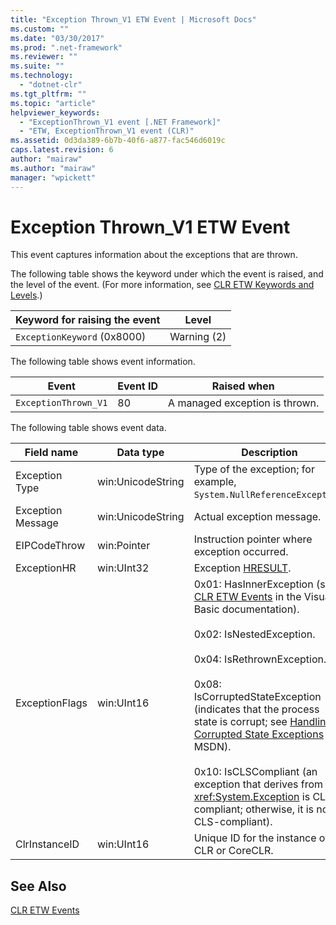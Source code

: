 ```yaml
---
title: "Exception Thrown_V1 ETW Event | Microsoft Docs"
ms.custom: ""
ms.date: "03/30/2017"
ms.prod: ".net-framework"
ms.reviewer: ""
ms.suite: ""
ms.technology: 
  - "dotnet-clr"
ms.tgt_pltfrm: ""
ms.topic: "article"
helpviewer_keywords: 
  - "ExceptionThrown_V1 event [.NET Framework]"
  - "ETW, ExceptionThrown_V1 event (CLR)"
ms.assetid: 0d3da389-6b7b-40f6-a877-fac546d6019c
caps.latest.revision: 6
author: "mairaw"
ms.author: "mairaw"
manager: "wpickett"
---
```

# Exception Thrown_V1 ETW Event
This event captures information about the exceptions that are thrown.  
  
 The following table shows the keyword under which the event is raised, and the level of the event. (For more information, see [CLR ETW Keywords and Levels](../../../docs/framework/performance/clr-etw-keywords-and-levels.md).)  
  
|Keyword for raising the event|Level|  
|-----------------------------------|-----------|  
|`ExceptionKeyword` (0x8000)|Warning (2)|  
  
 The following table shows event information.  
  
|Event|Event ID|Raised when|  
|-----------|--------------|-----------------|  
|`ExceptionThrown_V1`|80|A managed exception is thrown.|  
  
 The following table shows event data.  
  
|Field name|Data type|Description|  
|----------------|---------------|-----------------|  
|Exception Type|win:UnicodeString|Type of the exception; for example, `System.NullReferenceException`.|  
|Exception Message|win:UnicodeString|Actual exception message.|  
|EIPCodeThrow|win:Pointer|Instruction pointer where exception occurred.|  
|ExceptionHR|win:UInt32|Exception [HRESULT](http://go.microsoft.com/fwlink/?LinkId=179679).|  
|ExceptionFlags|win:UInt16|0x01: HasInnerException (see [CLR ETW Events](../../../docs/framework/performance/clr-etw-events.md) in the Visual Basic documentation).<br /><br /> 0x02: IsNestedException.<br /><br /> 0x04: IsRethrownException.<br /><br /> 0x08: IsCorruptedStateException (indicates that the process state is corrupt; see [Handling Corrupted State Exceptions](http://go.microsoft.com/fwlink/?LinkId=179681) on MSDN).<br /><br /> 0x10: IsCLSCompliant (an exception that derives from <xref:System.Exception> is CLS-compliant; otherwise, it is not CLS-compliant).|  
|ClrInstanceID|win:UInt16|Unique ID for the instance of CLR or CoreCLR.|  
  
## See Also  
 [CLR ETW Events](../../../docs/framework/performance/clr-etw-events.md)